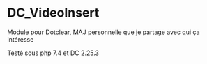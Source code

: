# DC_VideoInsert
Module pour Dotclear, MAJ personnelle que je partage avec qui ça intéresse

Testé sous php 7.4 et DC 2.25.3
